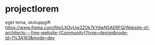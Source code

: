 # projectlorem
eget tema, skoluppgift
https://www.figma.com/file/LN3yUw2ZOk7kYdwN5AERFQ/Website-of-architects---free-website-(Community)?type=design&node-id=1%3A163&mode=dev 
